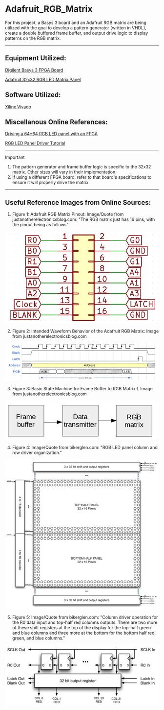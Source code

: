 # Adafruit_RGB_Matrix
For this project, a Basys 3 board and an Adafruit RGB matrix are being utilized with the goal to develop a pattern generator (written in VHDL), create a double buffered frame buffer, and output drive logic to display patterns on the RGB matrix. 

---------------------------------------------------------------------------------------------------

## Equipment Utilized:
[Digilent Basys 3 FPGA Board](https://digilent.com/reference/_media/basys3:basys3_rm.pdf)

[Adafruit 32x32 RGB LED Matrix Panel](https://cdn-learn.adafruit.com/downloads/pdf/32x16-32x32-rgb-led-matrix.pdf)

## Software Utilized:
[Xilinx Vivado](https://docs.xilinx.com/search/all?content-lang=en-US)

## Miscellanous Online References:
[Driving a 64*64 RGB LED panel with an FPGA](https://justanotherelectronicsblog.com/?p=636)

[RGB LED Panel Driver Tutorial](https://bikerglen.com/projects/lighting/led-panel-1up/)

----------------------------------------------------------------------------------------------------

>[!IMPORTANT] 
>1. The pattern generator and frame buffer logic is specific to the 32x32 matrix. Other sizes will vary in their implementation.
>2. If using a different FPGA board, refer to that board's specifications to ensure it will properly drive the matrix. 

----------------------------------------------------------------------------------------------------

## Useful Reference Images from Online Sources:
1. Figure 1: Adafruit RGB Matrix Pinout: Image/Quote from justanotherelectronicsblog.com: "The RGB matrix just has 16 pins, with the pinout being as follows" 

![Alt text](ReferenceImages/Figure%201.%20Pinout%20of%20the%20RGB%20matrix%20(from%20justanotherelectronicsblog.com).png?raw=true "Figure 1")

2. Figure 2: Intended Waveform Behavior of the Adafruit RGB Matrix: Image from justanotherelectronicsblog.com

![Alt text](ReferenceImages/Figure%202.%20Waveform%20behavior%20of%20the%20RGB%20matrix%20(from%20justanotherelectronicsblog.com).png?raw=true "Figure 2")

3. Figure 3: Basic State Machine for Frame Buffer to RGB Matrix:L Image from justanotherelectronicsblog.com

![Alt text](ReferenceImages/Figure%203.%20Frame%20buffer%20for%20matrix%20(from%20justanotherelectronicsblog.com).png?raw=true "Figure 3")

4. Figure 4: Image/Quote from bikerglen.com: "RGB LED panel column and row driver organization." 

![Alt text](ReferenceImages/Figure%204.%20RGB%20LED%20panel%20column%20and%20row%20driver%20organization%20(bikerglen.com).png?raw=true "Figure 4")

5. Figure 5: Image/Quote from bikerglen.com: "Column driver operation for the R0 data input and top-half red columns outputs. There are two more of these shift registers at the top of the display for the top-half green and blue columns and three more at the bottom for the bottom half red, green, and blue columns."

![Alt text](ReferenceImages/Figure%205.%20Column%20driver%20operation%20for%20the%20R0%20data%20input%20and%20top%20half%20red%20columns%20outputs%20(from%20bikerglen.com).png?raw=true "Figure 5")